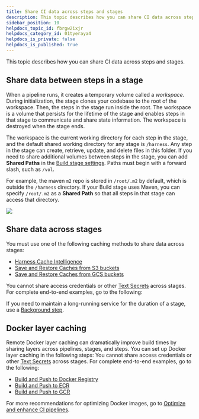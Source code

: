 ```yaml
---
title: Share CI data across steps and stages
description: This topic describes how you can share CI data across steps and stages.
sidebar_position: 10
helpdocs_topic_id: fbrgw2ixjr
helpdocs_category_id: 01tyeraya4
helpdocs_is_private: false
helpdocs_is_published: true
---
```


This topic describes how you can share CI data across steps and stages.

## Share data between steps in a stage

When a pipeline runs, it creates a temporary volume called a *workspace*. During initialization, the stage clones your codebase to the root of the workspace. Then, the steps in the stage run inside the root. The workspace is a volume that persists for the lifetime of the stage and enables steps in that stage to communicate and share state information. The workspace is destroyed when the stage ends.

The workspace is the current working directory for each step in the stage, and the default shared working directory for any stage is `/harness`. Any step in the stage can create, retrieve, update, and delete files in this folder. If you need to share additional volumes between steps in the stage, you can add **Shared Paths** in the [Build stage settings](../set-up-build-infrastructure/ci-stage-settings.md). Paths must begin with a forward slash, such as `/vol`. <!-- resolves as `/vol/harness`? -->

For example, the maven `m2` repo is stored in `/root/.m2` by default, which is outside the `/harness` directory. If your Build stage uses Maven, you can specify `/root/.m2` as a **Shared Path** so that all steps in that stage can access that directory.

![](./static/share-ci-data-across-steps-and-stages-01.png)

## Share data across stages

You must use one of the following caching methods to share data across stages:

* [Harness Cache Intelligence](./cache-intelligence.md)
* [Save and Restore Caches from S3 buckets](saving-cache.md)
* [Save and Restore Caches from GCS buckets](save-cache-in-gcs.md)

You cannot share access credentials or other [Text Secrets](/docs/platform/6_Security/2-add-use-text-secrets.md) across stages. For complete end-to-end examples, go to the following:

If you need to maintain a long-running service for the duration of a stage, use a [Background step](../../ci-technical-reference/background-step-settings.md).

## Docker layer caching

Remote Docker layer caching can dramatically improve build times by sharing layers across pipelines, stages, and steps. You can set up Docker layer caching in the following steps:
You cannot share access credentials or other [Text Secrets](../../../platform/Secrets/2-add-use-text-secrets.md) across stages. For complete end-to-end examples, go to the following:

* [Build and Push to Docker Registry](../../ci-technical-reference/build-and-push-steps/build-and-push-to-docker-hub-step-settings.md)
* [Build and Push to ECR](../../ci-technical-reference/build-and-push-steps/build-and-push-to-ecr-step-settings.md)
* [Build and Push to GCR](../../ci-technical-reference/build-and-push-steps/build-and-push-to-gcr-step-settings.md)

For more recommendations for optimizing Docker images, go to [Optimize and enhance CI pipelines](../optimize-and-more/optimizing-ci-build-times.md).
